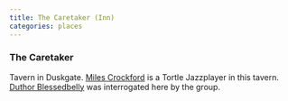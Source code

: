 ```yaml
---
title: The Caretaker (Inn)
categories: places
---
```



### The Caretaker

Tavern in Duskgate. [Miles Crockford](MilesCrockford) is a Tortle Jazzplayer in this tavern. [Duthor Blessedbelly](DuthorBlessedbelly) was interrogated here by the group. 
